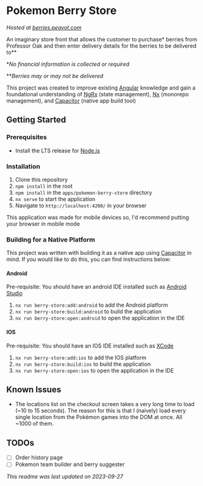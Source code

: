 # Pokemon Berry Store
_Hosted at [berries.peavot.com](https://berries.peavot.com)_

An imaginary store front that allows the customer to purchase* berries from Professor Oak and then enter delivery details for the berries to be delivered to**

*_No financial information is collected or required_

**_Berries may or may not be delivered_

This project was created to improve existing [Angular](https://angular.io/) knowledge and gain a foundational understanding of [NgRx](https://ngrx.io/) (state management), [Nx](https://nx.dev/) (monorepo management), and [Capacitor](https://capacitorjs.com/) (native app build tool)

## Getting Started

### Prerequisites
- Install the LTS release for [Node.js](https://nodejs.org/en/)

### Installation

1. Clone this repository
2. `npm install` in the root
3. `npm install` in the `apps/pokemon-berry-store` directory
4. `nx serve` to start the application
5. Navigate to `http://localhost:4200/` in your browser

This application was made for mobile devices so, I'd recommend putting your browser in mobile mode


### Building for a Native Platform
This project was written with building it as a native app using [Capacitor](https://capacitorjs.com/) in mind. If you would like to do this, you can find instructions below:

#### Android
Pre-requisite: You should have an android IDE installed such as [Android Studio](https://developer.android.com/studio)
1. `nx run berry-store:add:android` to add the Android platform
2. `nx run berry-store:build:android` to build the application
3. `nx run berry-store:open:android` to open the application in the IDE

#### IOS
Pre-requisite: You should have an IOS IDE installed such as [XCode](https://developer.apple.com/xcode/)

1. `nx run berry-store:add:ios` to add the IOS platform
2. `nx run berry-store:build:ios` to build the application
3. `nx run berry-store:open:ios` to open the application in the IDE

## Known Issues
- The locations list on the checkout screen takes a very long time to load (~10 to 15 seconds). The reason for this is that I (naively) load every single location from the Pokémon games into the DOM at once. All ~1000 of them.

## TODOs
- [ ] Order history page
- [ ] Pokemon team builder and berry suggester

_This readme was last updated on 2023-09-27_
